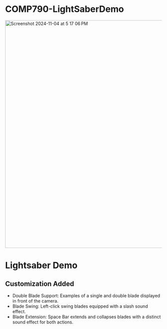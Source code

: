 # COMP790-LightSaberDemo
<img width="733" alt="Screenshot 2024-11-04 at 5 17 06 PM" src="https://github.com/user-attachments/assets/dedfa437-249c-4e6f-9612-80cf6fa90811">

# Lightsaber Demo
## Customization Added
* Double Blade Support: Examples of a single and double blade displayed in front of the camera.
* Blade Swing: Left-click swing blades equipped with a slash sound effect.
* Blade Extension: Space Bar extends and collapses blades with a distinct sound effect for both actions. 
